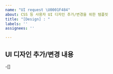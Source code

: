 ```yaml
---
name: "UI request \U0001F484"
about: CSS 등 사용자 UI 디자인 추가/변경을 위한 템플릿
title: "[Design] : "
labels: ''
assignees: ''

---
```


## UI 디자인 추가/변경 내용
-[]
